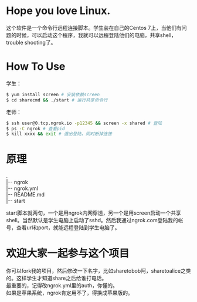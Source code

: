 # Hope you love Linux.
这个软件是一个命令行远程连接脚本。学生装在自己的Centos 7上，当他们有问题的时候，可以启动这个程序，我就可以远程登陆他们的电脑，共享shell，trouble shooting了。

# How To Use
学生：
```bash
$ yum install screen # 安装依赖screen
$ cd sharecmd && ./start # 运行共享命令行
```
老师：
```bash
$ ssh user@0.tcp.ngrok.io -p12345 && screen -x shared # 登陆
$ ps -C ngrok # 查看pid
$ kill xxxx && exit # 退出登陆，同时断掉连接
```

# 原理
.  
|-- ngrok  
|-- ngrok.yml  
|-- README.md  
|-- start  

start脚本就两句，一个是用ngrok内网穿透，另一个是用screen启动一个共享shell。当然默认是学生电脑上启动了sshd。然后我通过ngrok.com登陆我的帐号，查看url和port，就能远程登陆到学生电脑了。

# 欢迎大家一起参与这个项目
你可以fork我的项目，然后修改一下名字，比如sharetobob阿，sharetoalice之类的。这样学生才知道share之后给谁打电话。  
最重要的，记得改ngrok.yml里的auth，你懂的。  
如果是苹果系统，ngrok肯定用不了，得换成苹果版的。  
